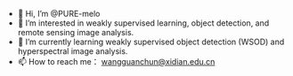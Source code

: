 - 👋 Hi, I’m @PURE-melo
- 👀 I’m interested in weakly supervised learning, object detection, and remote sensing image analysis.
- 🌱 I’m currently learning weakly supervised object detection (WSOD) and hyperspectral image analysis.
- 📫 How to reach me： wangguanchun@xidian.edu.cn

<!---
PURE-melo/PURE-melo is a ✨ special ✨ repository because its `README.md` (this file) appears on your GitHub profile.
You can click the Preview link to take a look at your changes.
--->

